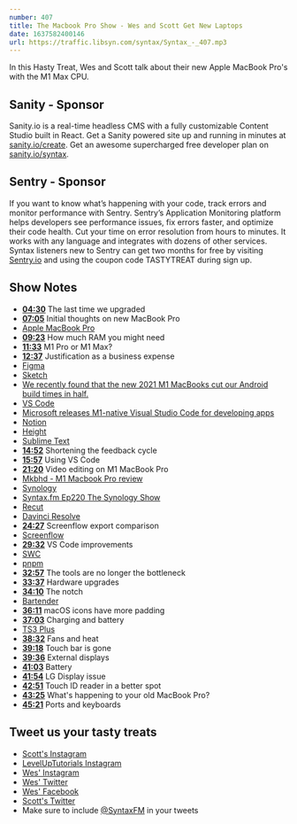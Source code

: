```yaml
---
number: 407
title: The Macbook Pro Show - Wes and Scott Get New Laptops
date: 1637582400146
url: https://traffic.libsyn.com/syntax/Syntax_-_407.mp3
---
```


In this Hasty Treat, Wes and Scott talk about their new Apple MacBook Pro's with the M1 Max CPU.

## Sanity - Sponsor

Sanity.io is a real-time headless CMS with a fully customizable Content Studio built in React. Get a Sanity powered site up and running in minutes at [sanity.io/create](https://www.sanity.io/create). Get an awesome supercharged free developer plan on [sanity.io/syntax](https://www.sanity.io/syntax).

## Sentry - Sponsor

If you want to know what’s happening with your code, track errors and monitor performance with Sentry. Sentry’s Application Monitoring platform helps developers see performance issues, fix errors faster, and optimize their code health. Cut your time on error resolution from hours to minutes. It works with any language and integrates with dozens of other services. Syntax listeners new to Sentry can get two months for  free by visiting [Sentry.io](https://sentry.io) and using the coupon code TASTYTREAT during sign up.

## Show Notes

* **[04:30](#t=04:30)** The last time we upgraded
* **[07:05](#t=07:05)** Initial thoughts on new MacBook Pro
* [Apple MacBook Pro](https://www.apple.com/macbook-pro/)
* **[09:23](#t=09:23)** How much RAM you might need
* **[11:33](#t=11:33)** M1 Pro or M1 Max?
* **[12:37](#t=12:37)** Justification as a business expense
* [Figma](https://www.figma.com)
* [Sketch](https://www.sketch.com)
* [We recently found that the new 2021 M1 MacBooks cut our Android build times in half.](https://twitter.com/softwarejameson/status/1455971162060697613)
* [VS Code](https://code.visualstudio.com)
* [Microsoft releases M1-native Visual Studio Code for developing apps](https://appleinsider.com/articles/21/03/05/microsoft-releases-m1-native-visual-studio-code-for-developing-apps)
* [Notion](https://notion.so)
* [Height](https://height.app)
* [Sublime Text](https://www.sublimetext.com)
* **[14:52](#t=14:52)** Shortening the feedback cycle
* **[15:57](#t=15:57)** Using VS Code
* **[21:20](#t=21:20)** Video editing on M1 MacBook Pro
* [Mkbhd - M1 Macbook Pro review](https://www.youtube.com/watch?v=rr2XfL_df3o&t=1s)
* [Synology](https://www.synology.com)
* [Syntax.fm Ep220 The Synology Show](https://syntax.fm/show/220/the-synology-show-backups-and-home-server)
* [Recut](https://getrecut.com)
* [Davinci Resolve](https://www.blackmagicdesign.com/products/davinciresolve/)
* **[24:27](#t=24:27)** Screenflow export comparison
* [Screenflow](https://www.telestream.net/screenflow/)
* **[29:32](#t=29:32)** VS Code improvements
* [SWC](https://github.com/swc-project/)
* [pnpm](https://pnpm.io)
* **[32:57](#t=32:57)** The tools are no longer the bottleneck
* **[33:37](#t=33:37)** Hardware upgrades
* **[34:10](#t=34:10)** The notch
* [Bartender](https://www.macbartender.com)
* **[36:11](#t=36:11)** macOS icons have more padding
* **[37:03](#t=37:03)** Charging and battery
* [TS3 Plus](https://www.caldigit.com/ts3-plus/)
* **[38:32](#t=38:32)** Fans and heat
* **[39:18](#t=39:18)** Touch bar is gone
* **[39:36](#t=39:36)** External displays
* **[41:03](#t=41:03)** Battery
* **[41:54](#t=41:54)** LG Display issue
* **[42:51](#t=42:51)** Touch ID reader in a better spot
* **[43:25](#t=43:25)** What's happening to your old MacBook Pro?
* **[45:21](#t=45:21)** Ports and keyboards

## Tweet us your tasty treats

* [Scott's Instagram](https://www.instagram.com/stolinski/)
* [LevelUpTutorials Instagram](https://www.instagram.com/LevelUpTutorials/)
* [Wes' Instagram](https://www.instagram.com/wesbos/)
* [Wes' Twitter](https://twitter.com/wesbos)
* [Wes' Facebook](https://www.facebook.com/wesbos.developer)
* [Scott's Twitter](https://twitter.com/stolinski)
* Make sure to include [@SyntaxFM](https://twitter.com/SyntaxFM) in your tweets
